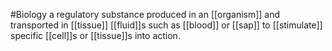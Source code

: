 #Biology 
a regulatory substance produced in an [[organism]] and transported in [[tissue]] [[fluid]]s such as [[blood]] or [[sap]] to [[stimulate]] specific [[cell]]s or [[tissue]]s into action.
